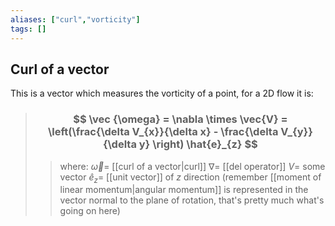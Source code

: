 ```yaml
---
aliases: ["curl","vorticity"]
tags: []
---
```


## Curl of a vector

This is a vector which measures the vorticity of a point, for a 2D flow it is:

> ### $$ \vec {\omega} = \nabla \times \vec{V} = \left(\frac{\delta V_{x}}{\delta x} - \frac{\delta V_{y}}{\delta y} \right) \hat{e}_{z} $$ 
>> where:
>> $\vec {\omega}=$ [[curl of a vector|curl]]
>> $\nabla=$ [[del operator]]
>> $V=$ some vector
>> $\hat{e}_{z}=$ [[unit vector]] of $z$ direction (remember [[moment of linear momentum|angular momentum]] is represented in the vector normal to the plane of rotation, that's pretty much what's going on here)


